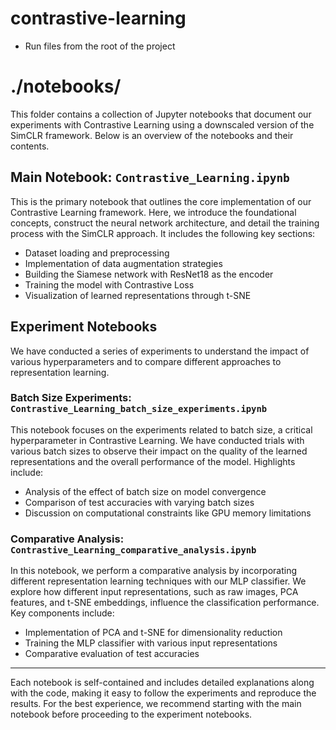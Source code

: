 # contrastive-learning

- Run files from the root of the project

# ./notebooks/

This folder contains a collection of Jupyter notebooks that document our experiments with Contrastive Learning using a downscaled version of the SimCLR framework. Below is an overview of the notebooks and their contents.

## Main Notebook: `Contrastive_Learning.ipynb`

This is the primary notebook that outlines the core implementation of our Contrastive Learning framework. Here, we introduce the foundational concepts, construct the neural network architecture, and detail the training process with the SimCLR approach. It includes the following key sections:

- Dataset loading and preprocessing
- Implementation of data augmentation strategies
- Building the Siamese network with ResNet18 as the encoder
- Training the model with Contrastive Loss
- Visualization of learned representations through t-SNE

## Experiment Notebooks

We have conducted a series of experiments to understand the impact of various hyperparameters and to compare different approaches to representation learning.

### Batch Size Experiments: `Contrastive_Learning_batch_size_experiments.ipynb`

This notebook focuses on the experiments related to batch size, a critical hyperparameter in Contrastive Learning. We have conducted trials with various batch sizes to observe their impact on the quality of the learned representations and the overall performance of the model. Highlights include:

- Analysis of the effect of batch size on model convergence
- Comparison of test accuracies with varying batch sizes
- Discussion on computational constraints like GPU memory limitations

### Comparative Analysis: `Contrastive_Learning_comparative_analysis.ipynb`

In this notebook, we perform a comparative analysis by incorporating different representation learning techniques with our MLP classifier. We explore how different input representations, such as raw images, PCA features, and t-SNE embeddings, influence the classification performance. Key components include:

- Implementation of PCA and t-SNE for dimensionality reduction
- Training the MLP classifier with various input representations
- Comparative evaluation of test accuracies

---

Each notebook is self-contained and includes detailed explanations along with the code, making it easy to follow the experiments and reproduce the results. For the best experience, we recommend starting with the main notebook before proceeding to the experiment notebooks.
